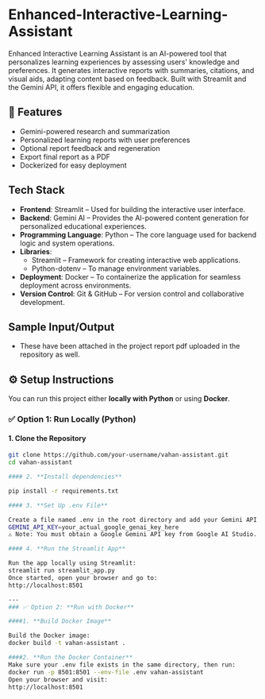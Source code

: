 # Enhanced-Interactive-Learning-Assistant
Enhanced Interactive Learning Assistant is an AI-powered tool that personalizes learning experiences by assessing users' knowledge and preferences. It generates interactive reports with summaries, citations, and visual aids, adapting content based on feedback. Built with Streamlit and the Gemini API, it offers flexible and engaging education.
## 🚀 Features
- Gemini-powered research and summarization
- Personalized learning reports with user preferences
- Optional report feedback and regeneration
- Export final report as a PDF
- Dockerized for easy deployment

## **Tech Stack**

- **Frontend**: Streamlit – Used for building the interactive user interface.
- **Backend**: Gemini AI – Provides the AI-powered content generation for personalized educational experiences.
- **Programming Language**: Python – The core language used for backend logic and system operations.
- **Libraries**:
  - Streamlit – Framework for creating interactive web applications.
  - Python-dotenv – To manage environment variables.
- **Deployment**: Docker – To containerize the application for seamless deployment across environments.
- **Version Control**: Git & GitHub – For version control and collaborative development.


## **Sample Input/Output**
- These have been attached in the project report pdf uploaded in the repository as well.
## ⚙️ Setup Instructions

You can run this project either **locally with Python** or using **Docker**.

### ✅ Option 1: Run Locally (Python)
#### 1. **Clone the Repository**
```bash
git clone https://github.com/your-username/vahan-assistant.git
cd vahan-assistant

#### 2. **Install dependencies**

pip install -r requirements.txt

#### 3. **Set Up .env File**

Create a file named .env in the root directory and add your Gemini API key like this:
GEMINI_API_KEY=your_actual_google_genai_key_here
⚠️ Note: You must obtain a Google Gemini API key from Google AI Studio.

#### 4. **Run the Streamlit App**

Run the app locally using Streamlit:
streamlit run streamlit_app.py
Once started, open your browser and go to:
http://localhost:8501

---
### ✅ Option 2: **Run with Docker**

####1. **Build Docker Image**

Build the Docker image:
docker build -t vahan-assistant .

####2. **Run the Docker Container**
Make sure your .env file exists in the same directory, then run:
docker run -p 8501:8501 --env-file .env vahan-assistant
Open your browser and visit:
http://localhost:8501
